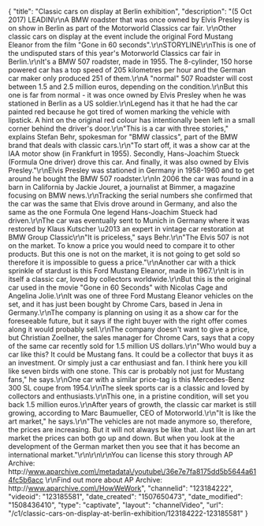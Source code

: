 {
    "title": "Classic cars on display at Berlin exhibition",
    "description": "(5 Oct 2017) LEADIN\r\nA BMW roadster that was once owned by Elvis Presley is on show in Berlin as part of the Motorworld Classics car fair. \r\nOther classic cars on display at the event include the original Ford Mustang Eleanor from the film \"Gone in 60 seconds\".\r\nSTORYLINE\r\nThis is one of the undisputed stars of this year's Motorworld Classics car fair in Berlin.\r\nIt's a BMW 507 roadster, made in 1955. The 8-cylinder, 150 horse powered car has a top speed of 205 kilometres per hour and the German car maker only produced 251 of them.\r\nA \"normal\" 507 Roadster will cost between 1.5 and 2.5 million euros, depending on the condition.\r\nBut this one is far from normal - it was once owned by Elvis Presley when he was stationed in Berlin as a US soldier.\r\nLegend has it that he had the car painted red because he got tired of women marking the vehicle with lipstick. A hint on the original red colour has intentionally been left in a small corner behind the driver's door.\r\n\"This is a car with three stories,\" explains Stefan Behr, spokesman for \"BMW classics\", part of the BMW brand that deals with classic cars.\r\n\"To start off, it was a show car at the IAA motor show (in Frankfurt in 1955). Secondly, Hans-Joachim Stueck (Formula One driver) drove this car. And finally, it was also owned by Elvis Presley.\"\r\nElvis Presley was stationed in Germany in 1958-1960 and to get around he bought the BMW 507 roadster.\r\nIn 2006 the car was found in a barn in California by Jackie Jouret, a journalist at Bimmer, a magazine focusing on BMW news.\r\nTracking the serial numbers she confirmed that the car was the same that Elvis drove around in Germany, and also the same as the one Formula One legend Hans-Joachim Stueck had driven.\r\nThe car was eventually sent to Munich in Germany where it was restored by Klaus Kutscher \u2013 an expert in vintage car restoration at BMW Group Classic\r\n\"It is priceless,\" says Behr.\r\n\"The Elvis 507 is not on the market. To know a price you would need to compare it to other products. But this one is not on the market, it is not going to get sold so therefore it is impossible to guess a price.\"\r\nAnother car with a thick sprinkle of stardust is this Ford Mustang Eleanor, made in 1967.\r\nIt is in itself a classic car, loved by collectors worldwide.\r\nBut this is the original car used in the movie \"Gone in 60 Seconds\" with Nicolas Cage and Angelina Jolie.\r\nIt was one of three Ford Mustang Eleanor vehicles on the set, and it has just been bought by Chrome Cars, based in Jena in Germany.\r\nThe company is planning on using it as a show car for the foreseeable future, but it says if the right buyer with the right offer comes along it would probably sell.\r\nThe company doesn't want to give a price, but Christian Zoellner, the sales manager for Chrome Cars, says that a copy of the same car recently sold for 1.5 million US dollars.\r\n\"Who would buy a car like this? It could be Mustang fans. It could be a collector that buys it as an investment. Or simply just a car enthusiast and fan. I think here you kill like seven birds with one stone. This car is probably not just for Mustang fans,\" he says.\r\nOne car with a similar price-tag is this Mercedes-Benz 300 SL coupe from 1954.\r\nThe sleek sports car is a classic and loved by collectors and enthusiasts.\r\nThis one, in a pristine condition, will set you back 1.5 million euros.\r\nAfter years of growth, the classic car market is still growing, according to Marc Baumueller, CEO of Motorworld.\r\n\"It is like the art market,\" he says.\r\n\"The vehicles are not made anymore so, therefore, the prices are increasing. But it will not always be like that. Just like in an art market the prices can both go up and down. But when you look at the development of the German market then you see that it has become an international market.\"\r\n\r\n\r\nYou can license this story through AP Archive: http:\/\/www.aparchive.com\/metadata\/youtube\/36e7e7fa8175dd5b5644a614fc5b6acc \r\nFind out more about AP Archive: http:\/\/www.aparchive.com\/HowWeWork",
    "channelid": "123184222",
    "videoid": "123185581",
    "date_created": "1507650473",
    "date_modified": "1508436410",
    "type": "captivate",
    "layout": "channelVideo",
    "url": "\/c1\/classic-cars-on-display-at-berlin-exhibition\/123184222-123185581"
}